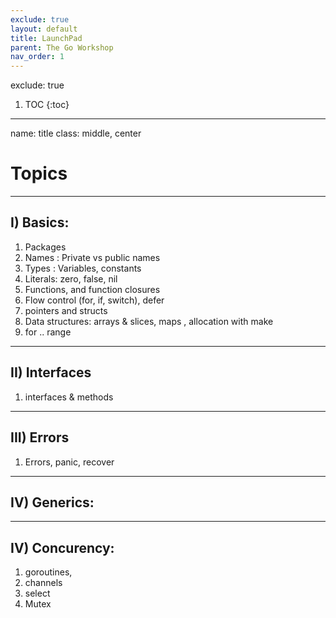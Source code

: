 ```yaml
---
exclude: true
layout: default
title: LaunchPad
parent: The Go Workshop
nav_order: 1
---
```


exclude: true
1. TOC
{:toc}

---

name: title
class: middle, center
# Topics

---
## I) Basics: 
  1. Packages
  2. Names : Private vs public names
  3. Types : Variables, constants
  4. Literals: zero, false, nil
  5. Functions, and function closures
  6. Flow control (for, if, switch), defer
  8. pointers and structs
  9. Data structures: arrays & slices, maps , allocation with make 
  10. for .. range

---
## II) Interfaces
  1. interfaces & methods

---
## III) Errors
  1. Errors, panic, recover


---
## IV) Generics: 

---
## IV) Concurency: 
  1. goroutines, 
  2. channels
  3. select
  4. Mutex

